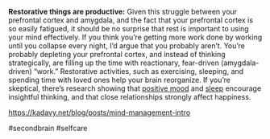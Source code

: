 **Restorative things are productive:** Given this struggle between your prefrontal cortex and amygdala, and the fact that your prefrontal cortex is so easily fatigued, it should be no surprise that rest is important to using your mind effectively. If you think you’re getting more work done by working until you collapse every night, I’d argue that you probably aren’t. You’re probably depleting your prefrontal cortex, and instead of thinking strategically, are filling up the time with reactionary, fear-driven (amygdala-driven) “work.” Restorative activities, such as exercising, sleeping, and spending time with loved ones help your brain reorganize. If you’re skeptical, there’s research showing that [positive mood](https://www.ncbi.nlm.nih.gov/pubmed/18578603) and [sleep](http://www.timrickard.com/psych193/6%20insight%20Wagner.pdf) encourage insightful thinking, and that close relationships strongly affect happiness.

https://kadavy.net/blog/posts/mind-management-intro

#secondbrain #selfcare 
